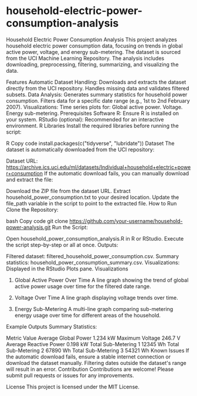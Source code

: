 # household-electric-power-consumption-analysis
Household Electric Power Consumption Analysis
This project analyzes household electric power consumption data, focusing on trends in global active power, voltage, and energy sub-metering. The dataset is sourced from the UCI Machine Learning Repository. The analysis includes downloading, preprocessing, filtering, summarizing, and visualizing the data.

Features
Automatic Dataset Handling:
Downloads and extracts the dataset directly from the UCI repository.
Handles missing data and validates filtered subsets.
Data Analysis:
Generates summary statistics for household power consumption.
Filters data for a specific date range (e.g., 1st to 2nd February 2007).
Visualizations:
Time series plots for:
Global active power.
Voltage.
Energy sub-metering.
Prerequisites
Software
R: Ensure R is installed on your system.
RStudio (optional): Recommended for an interactive environment.
R Libraries
Install the required libraries before running the script:

R
Copy code
install.packages(c("tidyverse", "lubridate"))
Dataset
The dataset is automatically downloaded from the UCI repository:

Dataset URL: https://archive.ics.uci.edu/ml/datasets/Individual+household+electric+power+consumption
If the automatic download fails, you can manually download and extract the file:

Download the ZIP file from the dataset URL.
Extract household_power_consumption.txt to your desired location.
Update the file_path variable in the script to point to the extracted file.
How to Run
Clone the Repository:

bash
Copy code
git clone https://github.com/your-username/household-power-analysis.git
Run the Script:

Open household_power_consumption_analysis.R in R or RStudio.
Execute the script step-by-step or all at once.
Outputs:

Filtered dataset: filtered_household_power_consumption.csv.
Summary statistics: household_power_consumption_summary.csv.
Visualizations: Displayed in the RStudio Plots pane.
Visualizations
1. Global Active Power Over Time
A line graph showing the trend of global active power usage over time for the filtered date range.

2. Voltage Over Time
A line graph displaying voltage trends over time.

3. Energy Sub-Metering
A multi-line graph comparing sub-metering energy usage over time for different areas of the household.

Example Outputs
Summary Statistics:

Metric	Value
Average Global Power	1.234 kW
Maximum Voltage	246.7 V
Average Reactive Power	0.198 kW
Total Sub-Metering 1	12345 Wh
Total Sub-Metering 2	67890 Wh
Total Sub-Metering 3	54321 Wh
Known Issues
If the automatic download fails, ensure a stable internet connection or download the dataset manually.
Filtering dates outside the dataset's range will result in an error.
Contribution
Contributions are welcome! Please submit pull requests or issues for any improvements.

License
This project is licensed under the MIT License.

